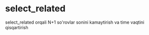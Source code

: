 # select_related
select_related  orqali N+1 so'rovlar sonini kamaytirish va time vaqtini qisqartirish
